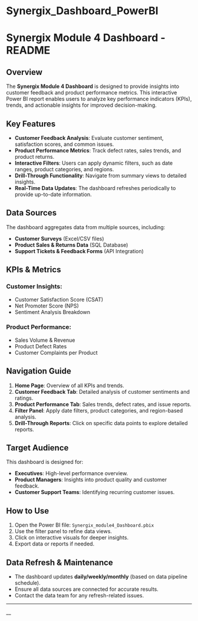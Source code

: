 # Synergix_Dashboard_PowerBI

# Synergix Module 4 Dashboard - README

## Overview
The **Synergix Module 4 Dashboard** is designed to provide insights into customer feedback and product performance metrics. This interactive Power BI report enables users to analyze key performance indicators (KPIs), trends, and actionable insights for improved decision-making.

## Key Features
- **Customer Feedback Analysis**: Evaluate customer sentiment, satisfaction scores, and common issues.
- **Product Performance Metrics**: Track defect rates, sales trends, and product returns.
- **Interactive Filters**: Users can apply dynamic filters, such as date ranges, product categories, and regions.
- **Drill-Through Functionality**: Navigate from summary views to detailed insights.
- **Real-Time Data Updates**: The dashboard refreshes periodically to provide up-to-date information.

## Data Sources
The dashboard aggregates data from multiple sources, including:
- **Customer Surveys** (Excel/CSV files)
- **Product Sales & Returns Data** (SQL Database)
- **Support Tickets & Feedback Forms** (API Integration)

## KPIs & Metrics
### Customer Insights:
- Customer Satisfaction Score (CSAT)
- Net Promoter Score (NPS)
- Sentiment Analysis Breakdown

### Product Performance:
- Sales Volume & Revenue
- Product Defect Rates
- Customer Complaints per Product

## Navigation Guide
1. **Home Page**: Overview of all KPIs and trends.
2. **Customer Feedback Tab**: Detailed analysis of customer sentiments and ratings.
3. **Product Performance Tab**: Sales trends, defect rates, and issue reports.
4. **Filter Panel**: Apply date filters, product categories, and region-based analysis.
5. **Drill-Through Reports**: Click on specific data points to explore detailed reports.

## Target Audience
This dashboard is designed for:
- **Executives**: High-level performance overview.
- **Product Managers**: Insights into product quality and customer feedback.
- **Customer Support Teams**: Identifying recurring customer issues.

## How to Use
1. Open the Power BI file: `Synergix_module4_Dashboard.pbix`
2. Use the filter panel to refine data views.
3. Click on interactive visuals for deeper insights.
4. Export data or reports if needed.

## Data Refresh & Maintenance
- The dashboard updates **daily/weekly/monthly** (based on data pipeline schedule).
- Ensure all data sources are connected for accurate results.
- Contact the data team for any refresh-related issues.


---
__

